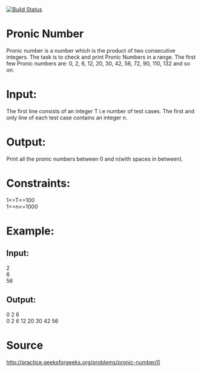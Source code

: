 [![Build Status](https://travis-ci.org/Mishco/Pronic_Number.svg?branch=master)](https://travis-ci.org/Mishco/Pronic_Number)

# Pronic Number
Pronic number is a number which is the product of two consecutive integers. The task is to check and print Pronic Numbers in a range. The first few Pronic numbers are:
0, 2, 6, 12, 20, 30, 42, 56, 72, 90, 110, 132 and so on.

# Input:
The first line consists of an integer T i.e number of test cases. The first and only line of each test case contains an integer n.

# Output:
Print all the pronic numbers between 0 and n(with spaces in between).

# Constraints:
1<=T<=100  
1<=n<=1000  

# Example:
## Input:
2  
6  
56  

## Output:
0 2 6  
0 2 6 12 20 30 42 56  

# Source
http://practice.geeksforgeeks.org/problems/pronic-number/0
